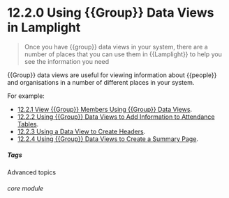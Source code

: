 # 12.2.0 Using {{Group}} Data Views in Lamplight

> Once you have {{group}} data views in your system, there are a number of places that you can use them in {{Lamplight}} to help you see the information you need

{{Group}} data views are useful for viewing information about {{people}} and organisations in a number of different places in your system.

For example:

- [12.2.1 View {{Group}} Members Using {{Group}} Data Views](/help/index/p/12.2.1).
- [12.2.2 Using {{Group}} Data Views to Add Information to Attendance Tables](/help/index/p/12.2.2).
- [12.2.3 Using a Data View to Create Headers](/help/index/p/12.2.3).
- [12.2.4 Using {{Group}} Data Views to Create a Summary Page](/help/index/p/12.2.4).


##### Tags
Advanced topics

###### core module

